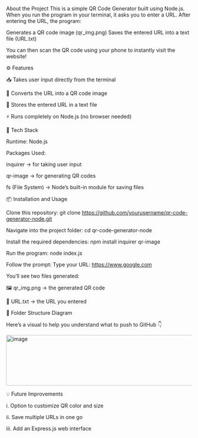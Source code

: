 About the Project
This is a simple QR Code Generator built using Node.js.
When you run the program in your terminal, it asks you to enter a URL.
After entering the URL, the program:

Generates a QR code image (qr_img.png)
Saves the entered URL into a text file (URL.txt)

You can then scan the QR code using your phone to instantly visit the website!


⚙️ Features

📥 Takes user input directly from the terminal

🧾 Converts the URL into a QR code image

💾 Stores the entered URL in a text file

⚡ Runs completely on Node.js (no browser needed)



🧰 Tech Stack

Runtime: Node.js

Packages Used:

inquirer
 → for taking user input

qr-image
 → for generating QR codes

fs (File System) → Node’s built-in module for saving files



📦 Installation and Usage


Clone this repository:
git clone https://github.com/yourusername/qr-code-generator-node.git


Navigate into the project folder:
cd qr-code-generator-node


Install the required dependencies:
npm install inquirer qr-image


Run the program:
node index.js


Follow the prompt:
Type your URL: https://www.google.com


You’ll see two files generated:

🖼️ qr_img.png → the generated QR code

📄 URL.txt → the URL you entered



📁 Folder Structure Diagram

Here’s a visual to help you understand what to push to GitHub 👇

<img width="519" height="137" alt="image" src="https://github.com/user-attachments/assets/2525c990-5429-437e-b928-77175756df0d" />



💡 Future Improvements

i. Option to customize QR color and size

ii. Save multiple URLs in one go

iii. Add an Express.js web interface
